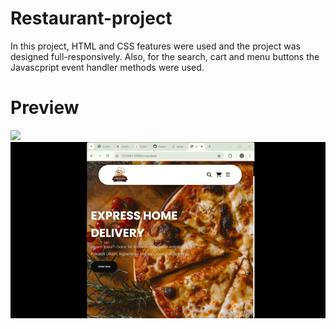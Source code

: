 # Restaurant-project
In this project, HTML and CSS features were used and the project was designed full-responsively. Also, for the search, cart and menu buttons the Javascpript event handler methods were used. 
# Preview
![](chefs-place.gif)
![](jsadded.gif)
